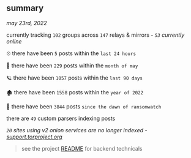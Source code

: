
## summary
_may 23rd, 2022_

currently tracking `102` groups across `147` relays & mirrors - _`53` currently online_

⏲ there have been `5` posts within the `last 24 hours`

🦈 there have been `229` posts within the `month of may`

🪐 there have been `1057` posts within the `last 90 days`

🏚 there have been `1558` posts within the `year of 2022`

🦕 there have been `3844` posts `since the dawn of ransomwatch`

there are `49` custom parsers indexing posts

_`20` sites using v2 onion services are no longer indexed - [support.torproject.org](https://support.torproject.org/onionservices/v2-deprecation/)_

> see the project [README](https://github.com/joshhighet/ransomwatch#ransomwatch--) for backend technicals
